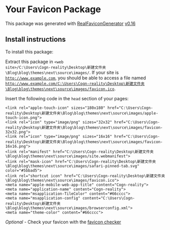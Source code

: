 # Your Favicon Package

This package was generated with [RealFaviconGenerator](https://realfavicongenerator.net/) [v0.16](https://realfavicongenerator.net/change_log#v0.16)

## Install instructions

To install this package:

Extract this package in <code>&lt;web site&gt;/C:\Users\Cogn-reality\Desktop\新建文件夹\Blog\blog\themes\next\source\images/</code>. If your site is <code>http://www.example.com</code>, you should be able to access a file named <code>http://www.example.com/C:\Users\Cogn-reality\Desktop\新建文件夹\Blog\blog\themes\next\source\images/favicon.ico</code>.

Insert the following code in the `head` section of your pages:

    <link rel="apple-touch-icon" sizes="180x180" href="C:\Users\Cogn-reality\Desktop\新建文件夹\Blog\blog\themes\next\source\images/apple-touch-icon.png">
    <link rel="icon" type="image/png" sizes="32x32" href="C:\Users\Cogn-reality\Desktop\新建文件夹\Blog\blog\themes\next\source\images/favicon-32x32.png">
    <link rel="icon" type="image/png" sizes="16x16" href="C:\Users\Cogn-reality\Desktop\新建文件夹\Blog\blog\themes\next\source\images/favicon-16x16.png">
    <link rel="manifest" href="C:\Users\Cogn-reality\Desktop\新建文件夹\Blog\blog\themes\next\source\images/site.webmanifest">
    <link rel="mask-icon" href="C:\Users\Cogn-reality\Desktop\新建文件夹\Blog\blog\themes\next\source\images/safari-pinned-tab.svg" color="#5bbad5">
    <link rel="shortcut icon" href="C:\Users\Cogn-reality\Desktop\新建文件夹\Blog\blog\themes\next\source\images/favicon.ico">
    <meta name="apple-mobile-web-app-title" content="Cogn-reality">
    <meta name="application-name" content="Cogn-reality">
    <meta name="msapplication-TileColor" content="#66cccc">
    <meta name="msapplication-config" content="C:\Users\Cogn-reality\Desktop\新建文件夹\Blog\blog\themes\next\source\images/browserconfig.xml">
    <meta name="theme-color" content="#66cccc">

*Optional* - Check your favicon with the [favicon checker](https://realfavicongenerator.net/favicon_checker)